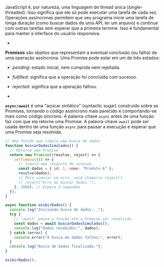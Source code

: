 JavaScript é, por natureza, uma linguagem de thread única (single-threaded). Isso significa que ele só pode executar uma tarefa de cada vez. Operações assíncronas permitem que seu programa inicie uma tarefa de longa duração (como buscar dados de uma API, ler um arquivo) e continue com outras tarefas sem esperar que a primeira termine. Isso é fundamental para manter a interface do usuário responsiva.

- 
 
**Promises** são objetos que representam a eventual conclusão (ou falha) de uma operação assíncrona. Uma Promise pode estar em um de três estados:
- *pending*: estado inicial, nem cumprida nem rejeitada.
- *fulfilled*: significa que a operação foi concluída com sucesso.
- *rejected*: significa que a operação falhou.

-
**`async/await`** é uma "açúcar sintático" (syntactic sugar) construído sobre as Promises, tornando o código assíncrono mais parecido e comportando-se mais como código síncrono. A palavra-chave `async` antes de uma função faz com que ela retorne uma Promise. A palavra-chave `await` pode ser usada dentro de uma função `async` para pausar a execução e esperar que uma Promise seja resolvida.

```javascript
// Uma função que simula uma busca de dados
function buscarDadosSimulados() {
  // Retorna uma Promise
  return new Promise((resolve, reject) => {
    setTimeout(() => {
      // Simula uma resposta de sucesso
      const dados = { id: 1, nome: "Produto A" };
      resolve(dados);
      // Para simular um erro, você chamaria reject()
      // reject("Erro ao buscar dados.");
    }, 2000); // Espera 2 segundos
  });
}

async function exibirDados() {
  console.log("Iniciando busca de dados...");
  try {
    // 'await' pausa a função até a Promise ser resolvida
    const dados = await buscarDadosSimulados();
    console.log("Dados recebidos:", dados);
  } catch (error) {
    console.error("A busca de dados falhou:", error);
  }
  console.log("Busca de dados finalizada.");
}

exibirDados();
```

